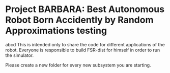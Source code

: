Project BARBARA: Best Autonomous Robot Born Accidently by Random Approximations testing
===============================================================================
abcd
This is intended only to share the code for different applications of the robot.
Everyone is responsible to build FSR-dist for himself in order to run the simulator.

Please create a new folder for every new subsystem you are starting.
